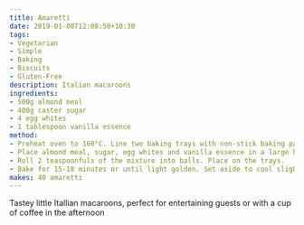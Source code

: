 ```yaml
---
title: Amaretti
date: 2019-01-08T12:08:50+10:30
tags:
- Vegetarian
- Simple
- Baking
- Biscuits
- Gluten-Free
description: Italian macaroons
ingredients:
- 500g almond meal
- 400g caster sugar
- 4 egg whites
- 1 tablespoon vanilla essence
method:
- Preheat oven to 160°C. Line two baking trays with non-stick baking paper. 
- Place almond meal, sugar, egg whites and vanilla essence in a large bowl. Beat with a wooden spoon until well combined.
- Roll 2 teaspoonfuls of the mixture into balls. Place on the trays.
- Bake for 15-18 minutes or until light golden. Set aside to cool slightly on the trays before transferring to a wire rack to cool completely.
makes: 40 amaretti
---
```

Tastey little Itallian macaroons, perfect for entertaining guests or with a cup of coffee in the afternoon